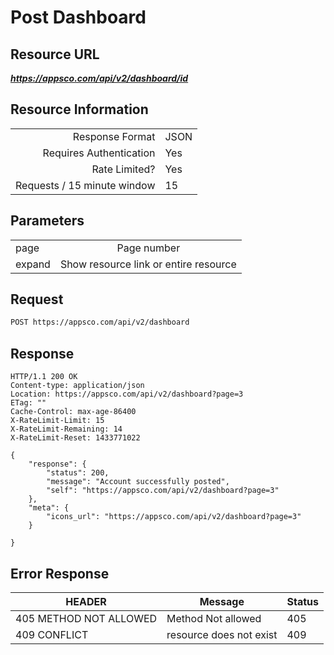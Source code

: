 # Post Dashboard



## Resource URL

___https://appsco.com/api/v2/dashboard/id___

## Resource Information

|                               |               |
|------------------------------:|---------------|
|Response Format                |JSON           |
|Requires Authentication        |Yes            |
|Rate Limited?                  |Yes            |
|Requests / 15 minute window    |15             |



## Parameters

|                               |                                       |
|-------------------------------|:-------------------------------------:|
|page                           |Page number                            |
|expand                         |Show resource link or entire resource  |


## Request

```.bash
POST https://appsco.com/api/v2/dashboard
```

## Response

```.http
HTTP/1.1 200 OK
Content-type: application/json
Location: https://appsco.com/api/v2/dashboard?page=3
ETag: ""
Cache-Control: max-age-86400
X-RateLimit-Limit: 15
X-RateLimit-Remaining: 14
X-RateLimit-Reset: 1433771022

{
    "response": {
        "status": 200,
        "message": "Account successfully posted",
        "self": "https://appsco.com/api/v2/dashboard?page=3"
    },
    "meta": {
        "icons_url": "https://appsco.com/api/v2/dashboard?page=3"
    }

}

```
## Error Response

|HEADER                         |Message                        |Status         |
|-------------------------------|-------------------------------|---------------|
|405 METHOD NOT ALLOWED         |Method Not allowed             |405            |
|409 CONFLICT                   |resource does not exist        |409            |